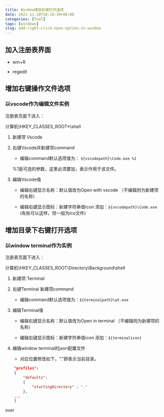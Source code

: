 ```yaml
---
title: Window增加右键打开选项
date: 2021-11-20T18:10:30+08:00
categories: [Tool]
tags: [windows]
slug: add-right-click-open-option-in-window
---
```


## 加入注册表界面

- win+R

- regedit


## 增加右键操作文件选项

### 以vscode作为编辑文件实例

注册表页面下进入：

计算机\HKEY_CLASSES_ROOT\*\shell

1. 新建项 Vscode

2. 右键Vscode并新建项command

    - 编辑command默认选项值为： ```${vscodepath}\Code.exe %1```
    
    %1是可选的参数，这里必须要加，表示作用于该文件。

3. 编辑Vscode值

   - 编辑右键显示名称：默认值改为Open with vscode （不编辑则为新建项的名称）

   - 编辑右键显示图标：新建字符串值icon 添加：```${vscodepath}\Code.exe``` (有些可以这样，但一般为ico文件)


## 增加目录下右键打开选项

### 以window terminal作为实例

注册表页面下进入：

计算机\HKEY_CLASSES_ROOT\Directory\Background\shell

1. 新建项 Terminal

2. 右键Terminal 新建项command

   - 编辑command默认选项值为：```${terminalpath}\wt.exe```

3. 编辑Terminal值

   - 编辑右键显示名称：默认值改为Open in terminal （不编辑则为新建项的名称）

   - 编辑右键显示图标：新建字符串值icon 添加：```${terminalicon}```

4. 编辑window terminal的json配置文件

    - 对应位置修改如下，"."即表示当前目录。

```json
    "profiles": 
    {
        "defaults": 
        {
            "startingDirectory" : "."
        },
    ...
    }
```

over